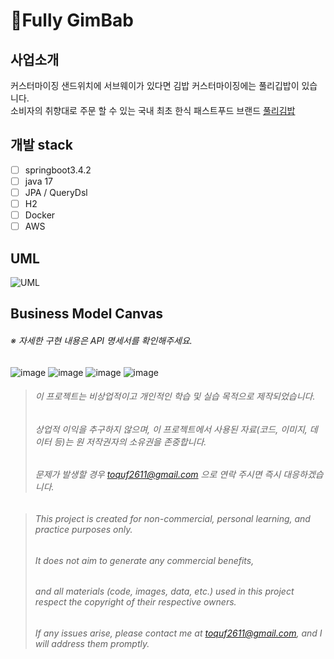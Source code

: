 # :herb:Fully GimBab
사업소개
---
커스터마이징 샌드위치에 서브웨이가 있다면 김밥 커스터마이징에는 풀리깁밥이 있습니다.<br>
소비자의 취향대로 주문 할 수 있는 국내 최초 한식 패스트푸드 브랜드 [풀리김밥](https://efully.co.kr/, "풀리김밥 공식 홈페이지")

개발 stack
---
- [ ] springboot3.4.2
- [ ] java 17
- [ ] JPA / QueryDsl
- [ ] H2
- [ ] Docker
- [ ] AWS

UML
---
![UML](https://github.com/user-attachments/assets/1ceb7a56-9c22-41ac-a69a-926fa1c55d46)

Business Model Canvas <br>
---
###### ※ 자세한 구현 내용은 API 명세서를 확인해주세요.
![image](https://github.com/user-attachments/assets/de19d376-9b2b-4675-97a1-97ab1f642b45 "메인화면")
![image](https://github.com/user-attachments/assets/3ffa220d-4dd3-402b-8bfd-9a0e81def4bc "메뉴선택")
![image](https://github.com/user-attachments/assets/ae3da197-94d9-4ce8-95a1-f095c6b2d1dd "주문1")
![image](https://github.com/user-attachments/assets/234038cf-c837-4b7a-9efe-c341ef064b89 "주문2")

> ###### 이 프로젝트는 비상업적이고 개인적인 학습 및 실습 목적으로 제작되었습니다. 
> ###### 상업적 이익을 추구하지 않으며, 이 프로젝트에서 사용된 자료(코드, 이미지, 데이터 등)는 원 저작권자의 소유권을 존중합니다.  
> ###### 문제가 발생할 경우 toquf2611@gmail.com 으로 연락 주시면 즉시 대응하겠습니다.

> ###### This project is created for non-commercial, personal learning, and practice purposes only.  
> ###### It does not aim to generate any commercial benefits,
> ###### and all materials (code, images, data, etc.) used in this project respect the copyright of their respective owners. 
> ###### If any issues arise, please contact me at toquf2611@gmail.com, and I will address them promptly.
